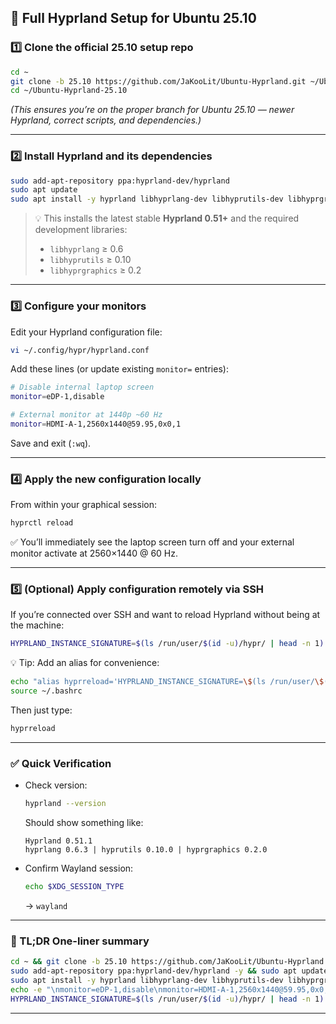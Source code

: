 ## 🧰 **Full Hyprland Setup for Ubuntu 25.10**

### 1️⃣ Clone the official 25.10 setup repo

```bash
cd ~
git clone -b 25.10 https://github.com/JaKooLit/Ubuntu-Hyprland.git ~/Ubuntu-Hyprland-25.10
cd ~/Ubuntu-Hyprland-25.10
```

*(This ensures you’re on the proper branch for Ubuntu 25.10 — newer Hyprland, correct scripts, and dependencies.)*

---

### 2️⃣ Install Hyprland and its dependencies

```bash
sudo add-apt-repository ppa:hyprland-dev/hyprland
sudo apt update
sudo apt install -y hyprland libhyprlang-dev libhyprutils-dev libhyprgraphics-dev
```

> 💡 This installs the latest stable **Hyprland 0.51+** and the required development libraries:
>
> * `libhyprlang` ≥ 0.6
> * `libhyprutils` ≥ 0.10
> * `libhyprgraphics` ≥ 0.2

---

### 3️⃣ Configure your monitors

Edit your Hyprland configuration file:

```bash
vi ~/.config/hypr/hyprland.conf
```

Add these lines (or update existing `monitor=` entries):

```bash
# Disable internal laptop screen
monitor=eDP-1,disable

# External monitor at 1440p ~60 Hz
monitor=HDMI-A-1,2560x1440@59.95,0x0,1
```

Save and exit (`:wq`).

---

### 4️⃣ Apply the new configuration locally

From within your graphical session:

```bash
hyprctl reload
```

✅ You’ll immediately see the laptop screen turn off and your external monitor activate at 2560×1440 @ 60 Hz.

---

### 5️⃣ (Optional) Apply configuration remotely via SSH

If you’re connected over SSH and want to reload Hyprland without being at the machine:

```bash
HYPRLAND_INSTANCE_SIGNATURE=$(ls /run/user/$(id -u)/hypr/ | head -n 1) hyprctl reload
```

💡 Tip: Add an alias for convenience:

```bash
echo "alias hyprreload='HYPRLAND_INSTANCE_SIGNATURE=\$(ls /run/user/\$(id -u)/hypr/ | head -n 1) hyprctl reload'" >> ~/.bashrc
source ~/.bashrc
```

Then just type:

```bash
hyprreload
```

---

### ✅ Quick Verification

* Check version:

  ```bash
  hyprland --version
  ```

  Should show something like:

  ```
  Hyprland 0.51.1
  hyprlang 0.6.3 | hyprutils 0.10.0 | hyprgraphics 0.2.0
  ```
* Confirm Wayland session:

  ```bash
  echo $XDG_SESSION_TYPE
  ```

  → `wayland`

---

### 🧠 TL;DR One-liner summary

```bash
cd ~ && git clone -b 25.10 https://github.com/JaKooLit/Ubuntu-Hyprland.git ~/Ubuntu-Hyprland-25.10
sudo add-apt-repository ppa:hyprland-dev/hyprland -y && sudo apt update
sudo apt install -y hyprland libhyprlang-dev libhyprutils-dev libhyprgraphics-dev
echo -e "\nmonitor=eDP-1,disable\nmonitor=HDMI-A-1,2560x1440@59.95,0x0,1" >> ~/.config/hypr/hyprland.conf
HYPRLAND_INSTANCE_SIGNATURE=$(ls /run/user/$(id -u)/hypr/ | head -n 1) hyprctl reload
```

---
